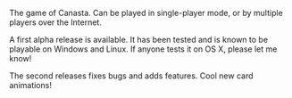 The game of Canasta. Can be played in single-player mode, or by multiple players over the Internet.

A first alpha release is available. It has been tested and is known to be playable on Windows and Linux. If anyone tests it on OS X, please let me know!

The second releases fixes bugs and adds features. Cool new card animations!